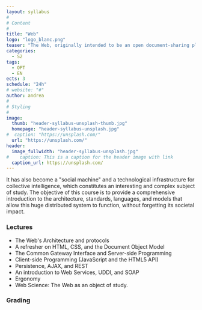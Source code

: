 ```yaml
---
layout: syllabus
#
# Content
#
title: "Web"
logo: "logo_blanc.png"
teaser: "The Web, originally intended to be an open document-sharing platform, has evolved into a distributed platform for the deployment and execution of applications, to the point that it can now be viewed as a sort of global operating system (the programmable web)."
categories:
  - S2
tags:
  - OPT
  - EN
ects: 3
schedule: "24h"
# website: "#"
author: andrea
#
# Styling
#
image:
  thumb: "header-syllabus-unsplash-thumb.jpg"
  homepage: "header-syllabus-unsplash.jpg"
#  caption: "https://unsplash.com/"
  url: "https://unsplash.com/"
header:
  image_fullwidth: "header-syllabus-unsplash.jpg"
#    caption: This is a caption for the header image with link
  caption_url: https://unsplash.com/  
---
```


It has also become a "social machine" and a technological infrastructure for collective intelligence, which constitutes an interesting and complex subject of study.
The objective of this course is to provide a comprehensive introduction to the architecture, standards, languages, and models that allow this huge distributed system to function, without forgetting its societal impact.


### Lectures ###

- The Web's Architecture and protocols
- A refresher on HTML, CSS, and the Document Object Model
- The Common Gateway Interface and Server-side Programming
- Client-side Programming (JavaScript and the HTML5 API)
- Persistence, AJAX, and REST
- An introduction to Web Services, UDDI, and SOAP
- Ergonomy
- Web Science: The Web as an object of study.

### Grading ###


